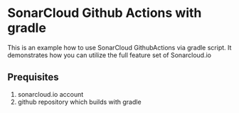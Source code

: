 # SonarCloud Github Actions with gradle
This is an example how to use SonarCloud GithubActions via gradle script.
It demonstrates how you can utilize the full feature set of Sonarcloud.io

## Prequisites
1. sonarcloud.io account
2. github repository which builds with gradle


